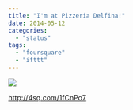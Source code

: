 ```yaml
---
title: "I'm at Pizzeria Delfina!"
date: 2014-05-12
categories: 
  - "status"
tags: 
  - "foursquare"
  - "ifttt"
---
```


![](images/LeQGp7)  
  
http://4sq.com/1fCnPo7
